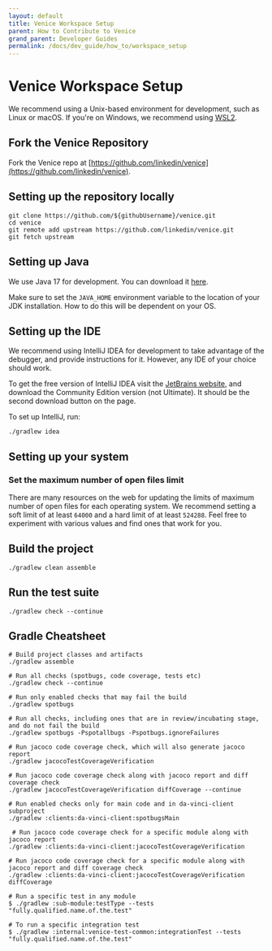 ```yaml
---
layout: default
title: Venice Workspace Setup
parent: How to Contribute to Venice
grand_parent: Developer Guides
permalink: /docs/dev_guide/how_to/workspace_setup
---
```


# Venice Workspace Setup
We recommend using a Unix-based environment for development, such as Linux or macOS.
If you're on Windows, we recommend using [WSL2](https://learn.microsoft.com/en-us/windows/wsl/install).

## Fork the Venice Repository
Fork the Venice repo at [https://github.com/linkedin/venice](https://github.com/linkedin/venice).

## Setting up the repository locally
```shell
git clone https://github.com/${githubUsername}/venice.git
cd venice
git remote add upstream https://github.com/linkedin/venice.git
git fetch upstream
```

## Setting up Java
We use Java 17 for development. You can download it [here](https://www.oracle.com/java/technologies/javase/jdk17-archive-downloads.html).

Make sure to set the `JAVA_HOME` environment variable to the location of your JDK installation.
How to do this will be dependent on your OS.

## Setting up the IDE
We recommend using IntelliJ IDEA for development to take advantage of the debugger, and provide instructions for it.
However, any IDE of your choice should work.

To get the free version of IntelliJ IDEA visit the [JetBrains website](https://www.jetbrains.com/idea/download/), and
download the Community Edition version (not Ultimate). It should be the second download button on the page.

To set up IntelliJ, run:
```shell
./gradlew idea
```

## Setting up your system
### Set the maximum number of open files limit
There are many resources on the web for updating the limits of maximum number of open files for each operating system.
We recommend setting a soft limit of at least `64000` and a hard limit of at least `524288`. Feel free to experiment
with various values and find ones that work for you.

## Build the project
```shell
./gradlew clean assemble
```

## Run the test suite
```shell
./gradlew check --continue
```

## Gradle Cheatsheet
```shell
# Build project classes and artifacts
./gradlew assemble
 
# Run all checks (spotbugs, code coverage, tests etc)
./gradlew check --continue
 
# Run only enabled checks that may fail the build
./gradlew spotbugs
 
# Run all checks, including ones that are in review/incubating stage, and do not fail the build
./gradlew spotbugs -Pspotallbugs -Pspotbugs.ignoreFailures
 
# Run jacoco code coverage check, which will also generate jacoco report
./gradlew jacocoTestCoverageVerification

# Run jacoco code coverage check along with jacoco report and diff coverage check
./gradlew jacocoTestCoverageVerification diffCoverage --continue
 
# Run enabled checks only for main code and in da-vinci-client subproject
./gradlew :clients:da-vinci-client:spotbugsMain

 # Run jacoco code coverage check for a specific module along with jacoco report
./gradlew :clients:da-vinci-client:jacocoTestCoverageVerification

# Run jacoco code coverage check for a specific module along with jacoco report and diff coverage check
./gradlew :clients:da-vinci-client:jacocoTestCoverageVerification diffCoverage

# Run a specific test in any module
$ ./gradlew :sub-module:testType --tests "fully.qualified.name.of.the.test"

# To run a specific integration test
$ ./gradlew :internal:venice-test-common:integrationTest --tests "fully.qualified.name.of.the.test"
```
